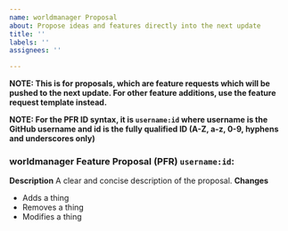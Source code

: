 ```yaml
---
name: worldmanager Proposal
about: Propose ideas and features directly into the next update
title: ''
labels: ''
assignees: ''

---
```


**NOTE: This is for proposals, which are feature requests which will be pushed to the next update. For other feature additions, use the feature request template instead.**

**NOTE: For the PFR ID syntax, it is `username:id` where username is the GitHub username and id is the fully qualified ID (A-Z, a-z, 0-9, hyphens and underscores only)**

### worldmanager Feature Proposal (PFR) `username:id`:
**Description**
A clear and concise description of the proposal.
**Changes**
- Adds a thing
- Removes a thing
- Modifies a thing
